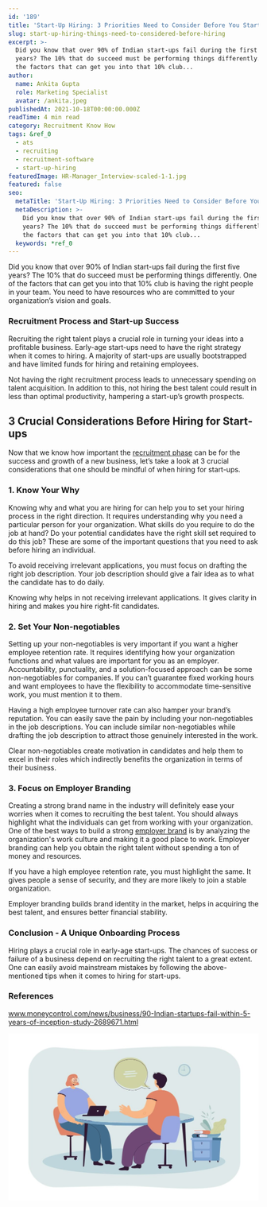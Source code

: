 ```yaml
---
id: '189'
title: 'Start-Up Hiring: 3 Priorities Need to Consider Before You Start Recruiting'
slug: start-up-hiring-things-need-to-considered-before-hiring
excerpt: >-
  Did you know that over 90% of Indian start-ups fail during the first five
  years? The 10% that do succeed must be performing things differently. One of
  the factors that can get you into that 10% club...
author:
  name: Ankita Gupta
  role: Marketing Specialist
  avatar: /ankita.jpeg
publishedAt: 2021-10-18T00:00:00.000Z
readTime: 4 min read
category: Recruitment Know How
tags: &ref_0
  - ats
  - recruiting
  - recruitment-software
  - start-up-hiring
featuredImage: HR-Manager_Interview-scaled-1-1.jpg
featured: false
seo:
  metaTitle: 'Start-Up Hiring: 3 Priorities Need to Consider Before You Start Recruiting'
  metaDescription: >-
    Did you know that over 90% of Indian start-ups fail during the first five
    years? The 10% that do succeed must be performing things differently. One of
    the factors that can get you into that 10% club...
  keywords: *ref_0
---
```


Did you know that over 90% of Indian start-ups fail during the first five years? The 10% that do succeed must be performing things differently. One of the factors that can get you into that 10% club is having the right people in your team. You need to have resources who are committed to your organization’s vision and goals.

<!--more-->

### **Recruitment Process and Start-up Success**

Recruiting the right talent plays a crucial role in turning your ideas into a profitable business. Early-age start-ups need to have the right strategy when it comes to hiring. A majority of start-ups are usually bootstrapped and have limited funds for hiring and retaining employees.

Not having the right recruitment process leads to unnecessary spending on talent acquisition. In addition to this, not hiring the best talent could result in less than optimal productivity, hampering a start-up’s growth prospects.

## **3 Crucial Considerations Before Hiring for Start-ups**

Now that we know how important the [recruitment phase](https://www.thetalentpool.ai) can be for the success and growth of a new business, let’s take a look at 3 crucial considerations that one should be mindful of when hiring for start-ups.

### 1\. **Know Your Why**

Knowing why and what you are hiring for can help you to set your hiring process in the right direction. It requires understanding why you need a particular person for your organization. What skills do you require to do the job at hand? Do your potential candidates have the right skill set required to do this job? These are some of the important questions that you need to ask before hiring an individual.

To avoid receiving irrelevant applications, you must focus on drafting the right job description. Your job description should give a fair idea as to what the candidate has to do daily.

Knowing why helps in not receiving irrelevant applications. It gives clarity in hiring and makes you hire right-fit candidates.

### 2\. **Set Your Non-negotiables**

Setting up your non-negotiables is very important if you want a higher employee retention rate. It requires identifying how your organization functions and what values are important for you as an employer. Accountability, punctuality, and a solution-focused approach can be some non-negotiables for companies. If you can’t guarantee fixed working hours and want employees to have the flexibility to accommodate time-sensitive work, you must mention it to them.

Having a high employee turnover rate can also hamper your brand’s reputation. You can easily save the pain by including your non-negotiables in the job descriptions. You can include similar non-negotiables while drafting the job description to attract those genuinely interested in the work.

Clear non-negotiables create motivation in candidates and help them to excel in their roles which indirectly benefits the organization in terms of their business.

### 3\. **Focus on Employer Branding**

Creating a strong brand name in the industry will definitely ease your worries when it comes to recruiting the best talent. You should always highlight what the individuals can get from working with your organization. One of the best ways to build a strong [employer brand](https://www.thetalentpool.ai/blogs/5-tips-on-social-media-recruitment-strategies/) is by analyzing the organization's work culture and making it a good place to work. Employer branding can help you obtain the right talent without spending a ton of money and resources.

If you have a high employee retention rate, you must highlight the same. It gives people a sense of security, and they are more likely to join a stable organization.

Employer branding builds brand identity in the market, helps in acquiring the best talent, and ensures better financial stability.

### **Conclusion - A Unique Onboarding Process**

Hiring plays a crucial role in early-age start-ups. The chances of success or failure of a business depend on recruiting the right talent to a great extent. One can easily avoid mainstream mistakes by following the above-mentioned tips when it comes to hiring for start-ups.

### **References**

www.moneycontrol.com/news/business/90-Indian-startups-fail-within-5-years-of-inception-study-2689671.html

![start-up-hiring](images/HR-Manager_Interview-scaled-1-1-1024x683.jpg)

